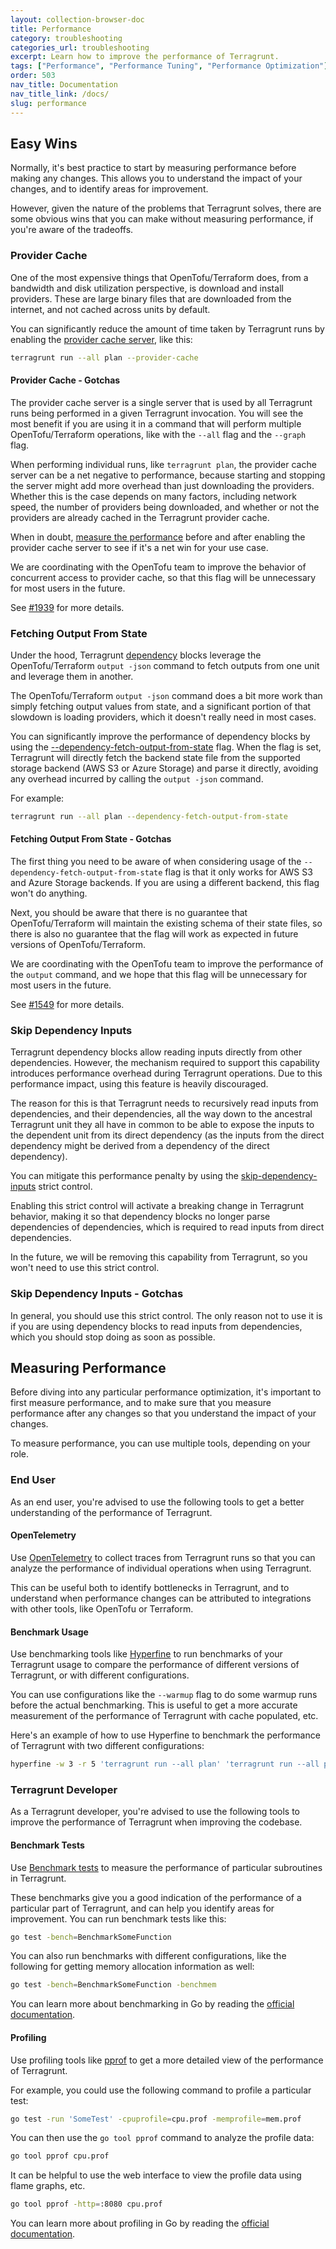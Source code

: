 ```yaml
---
layout: collection-browser-doc
title: Performance
category: troubleshooting
categories_url: troubleshooting
excerpt: Learn how to improve the performance of Terragrunt.
tags: ["Performance", "Performance Tuning", "Performance Optimization"]
order: 503
nav_title: Documentation
nav_title_link: /docs/
slug: performance
---
```


## Easy Wins

Normally, it's best practice to start by measuring performance before making any changes. This allows you to understand the impact of your changes, and to identify areas for improvement.

However, given the nature of the problems that Terragrunt solves, there are some obvious wins that you can make without measuring performance, if you're aware of the tradeoffs.

### Provider Cache

One of the most expensive things that OpenTofu/Terraform does, from a bandwidth and disk utilization perspective, is download and install providers. These are large binary files that are downloaded from the internet, and not cached across units by default.

You can significantly reduce the amount of time taken by Terragrunt runs by enabling the [provider cache server](/docs/features/provider-cache-server/), like this:

```bash
terragrunt run --all plan --provider-cache
```

#### Provider Cache - Gotchas

The provider cache server is a single server that is used by all Terragrunt runs being performed in a given Terragrunt invocation. You will see the most benefit if you are using it in a command that will perform multiple OpenTofu/Terraform operations, like with the `--all` flag and the `--graph` flag.

When performing individual runs, like `terragrunt plan`, the provider cache server can be a net negative to performance, because starting and stopping the server might add more overhead than just downloading the providers. Whether this is the case depends on many factors, including network speed, the number of providers being downloaded, and whether or not the providers are already cached in the Terragrunt provider cache.

When in doubt, [measure the performance](#measuring-performance) before and after enabling the provider cache server to see if it's a net win for your use case.

We are coordinating with the OpenTofu team to improve the behavior of concurrent access to provider cache, so that this flag will be unnecessary for most users in the future.

See [#1939](https://github.com/opentofu/opentofu/issues/1483) for more details.

### Fetching Output From State

Under the hood, Terragrunt [dependency](/docs/reference/config-blocks-and-attributes/#dependency) blocks leverage the OpenTofu/Terraform `output -json` command to fetch outputs from one unit and leverage them in another.

The OpenTofu/Terraform `output -json` command does a bit more work than simply fetching output values from state, and a significant portion of that slowdown is loading providers, which it doesn't really need in most cases.

You can significantly improve the performance of dependency blocks by using the [--dependency-fetch-output-from-state](/docs/reference/cli-options/#dependency-fetch-output-from-state) flag. When the flag is set, Terragrunt will directly fetch the backend state file from the supported storage backend (AWS S3 or Azure Storage) and parse it directly, avoiding any overhead incurred by calling the `output -json` command.

For example:

```bash
terragrunt run --all plan --dependency-fetch-output-from-state
```

#### Fetching Output From State - Gotchas

The first thing you need to be aware of when considering usage of the `--dependency-fetch-output-from-state` flag is that it only works for AWS S3 and Azure Storage backends. If you are using a different backend, this flag won't do anything.

Next, you should be aware that there is no guarantee that OpenTofu/Terraform will maintain the existing schema of their state files, so there is also no guarantee that the flag will work as expected in future versions of OpenTofu/Terraform.

We are coordinating with the OpenTofu team to improve the performance of the `output` command, and we hope that this flag will be unnecessary for most users in the future.

See [#1549](https://github.com/opentofu/opentofu/issues/1549) for more details.

### Skip Dependency Inputs

Terragrunt dependency blocks allow reading inputs directly from other dependencies. However, the mechanism required to support this capability introduces performance overhead during Terragrunt operations. Due to this performance impact, using this feature is heavily discouraged.

The reason for this is that Terragrunt needs to recursively read inputs from dependencies, and their dependencies, all the way down to the ancestral Terragrunt unit they all have in common to be able to expose the inputs to the dependent unit from its direct dependency (as the inputs from the direct dependency might be derived from a dependency of the direct dependency).

You can mitigate this performance penalty by using the [skip-dependency-inputs](/docs/reference/strict-mode/#skip-dependency-inputs) strict control.

Enabling this strict control will activate a breaking change in Terragrunt behavior, making it so that dependency blocks no longer parse dependencies of dependencies, which is required to read inputs from direct dependencies.

In the future, we will be removing this capability from Terragrunt, so you won't need to use this strict control.

### Skip Dependency Inputs - Gotchas

In general, you should use this strict control. The only reason not to use it is if you are using dependency blocks to read inputs from dependencies, which you should stop doing as soon as possible.

## Measuring Performance

Before diving into any particular performance optimization, it's important to first measure performance, and to make sure that you measure performance after any changes so that you understand the impact of your changes.

To measure performance, you can use multiple tools, depending on your role.

### End User

As an end user, you're advised to use the following tools to get a better understanding of the performance of Terragrunt.

#### OpenTelemetry

Use [OpenTelemetry](/docs/troubleshooting/open-telemetry) to collect traces from Terragrunt runs so that you can analyze the performance of individual operations when using Terragrunt.

This can be useful both to identify bottlenecks in Terragrunt, and to understand when performance changes can be attributed to integrations with other tools, like OpenTofu or Terraform.

#### Benchmark Usage

Use benchmarking tools like [Hyperfine](https://github.com/sharkdp/hyperfine) to run benchmarks of your Terragrunt usage to compare the performance of different versions of Terragrunt, or with different configurations.

You can use configurations like the `--warmup` flag to do some warmup runs before the actual benchmarking. This is useful to get a more accurate measurement of the performance of Terragrunt with cache populated, etc.

Here's an example of how to use Hyperfine to benchmark the performance of Terragrunt with two different configurations:

```bash
hyperfine -w 3 -r 5 'terragrunt run --all plan' 'terragrunt run --all plan --dependency-fetch-output-from-state'
```

### Terragrunt Developer

As a Terragrunt developer, you're advised to use the following tools to improve the performance of Terragrunt when improving the codebase.

#### Benchmark Tests

Use [Benchmark tests](/docs/community/contributing/#benchmark-tests) to measure the performance of particular subroutines in Terragrunt.

These benchmarks give you a good indication of the performance of a particular part of Terragrunt, and can help you identify areas for improvement. You can run benchmark tests like this:

```bash
go test -bench=BenchmarkSomeFunction
```

You can also run benchmarks with different configurations, like the following for getting memory allocation information as well:

```bash
go test -bench=BenchmarkSomeFunction -benchmem
```

You can learn more about benchmarking in Go by reading the [official documentation](https://pkg.go.dev/testing#hdr-Benchmarks).

#### Profiling

Use profiling tools like [pprof](https://github.com/google/pprof) to get a more detailed view of the performance of Terragrunt.

For example, you could use the following command to profile a particular test:

```bash
go test -run 'SomeTest' -cpuprofile=cpu.prof -memprofile=mem.prof
```

You can then use the `go tool pprof` command to analyze the profile data:

```bash
go tool pprof cpu.prof
```

It can be helpful to use the web interface to view the profile data using flame graphs, etc.

```bash
go tool pprof -http=:8080 cpu.prof
```

You can learn more about profiling in Go by reading the [official documentation](https://pkg.go.dev/cmd/pprof).
